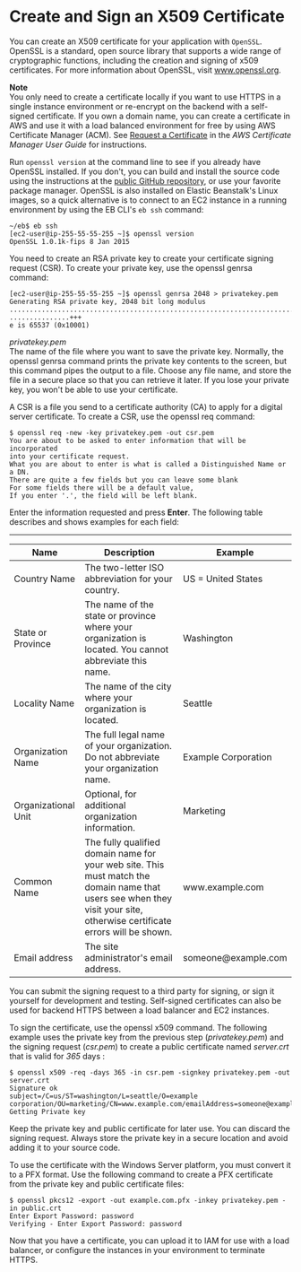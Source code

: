 # Create and Sign an X509 Certificate<a name="configuring-https-ssl"></a>

You can create an X509 certificate for your application with `OpenSSL`\. OpenSSL is a standard, open source library that supports a wide range of cryptographic functions, including the creation and signing of x509 certificates\. For more information about OpenSSL, visit [www\.openssl\.org](https://www.openssl.org/)\.

**Note**  
You only need to create a certificate locally if you want to use HTTPS in a single instance environment or re\-encrypt on the backend with a self\-signed certificate\. If you own a domain name, you can create a certificate in AWS and use it with a load balanced environment for free by using AWS Certificate Manager \(ACM\)\. See [Request a Certificate](http://docs.aws.amazon.com/acm/latest/userguide/gs-acm-request.html) in the *AWS Certificate Manager User Guide* for instructions\.

Run `openssl version` at the command line to see if you already have OpenSSL installed\. If you don't, you can build and install the source code using the instructions at the [public GitHub repository](https://github.com/openssl/openssl), or use your favorite package manager\. OpenSSL is also installed on Elastic Beanstalk's Linux images, so a quick alternative is to connect to an EC2 instance in a running environment by using the EB CLI's `eb ssh` command:

```
~/eb$ eb ssh
[ec2-user@ip-255-55-55-255 ~]$ openssl version
OpenSSL 1.0.1k-fips 8 Jan 2015
```

You need to create an RSA private key to create your certificate signing request \(CSR\)\. To create your private key, use the openssl genrsa command:

```
[ec2-user@ip-255-55-55-255 ~]$ openssl genrsa 2048 > privatekey.pem
Generating RSA private key, 2048 bit long modulus
.................................................................................................................................+++
...............+++
e is 65537 (0x10001)
```

*privatekey\.pem*  
The name of the file where you want to save the private key\. Normally, the openssl genrsa command prints the private key contents to the screen, but this command pipes the output to a file\. Choose any file name, and store the file in a secure place so that you can retrieve it later\. If you lose your private key, you won't be able to use your certificate\.

A CSR is a file you send to a certificate authority \(CA\) to apply for a digital server certificate\. To create a CSR, use the openssl req command:

```
$ openssl req -new -key privatekey.pem -out csr.pem
You are about to be asked to enter information that will be incorporated 
into your certificate request.
What you are about to enter is what is called a Distinguished Name or a DN.
There are quite a few fields but you can leave some blank
For some fields there will be a default value,
If you enter '.', the field will be left blank.
```

Enter the information requested and press **Enter**\. The following table describes and shows examples for each field:


****  

| Name | Description | Example | 
| --- | --- | --- | 
| Country Name | The two\-letter ISO abbreviation for your country\. | US = United States | 
| State or Province | The name of the state or province where your organization is located\. You cannot abbreviate this name\. | Washington | 
| Locality Name | The name of the city where your organization is located\. | Seattle | 
| Organization Name | The full legal name of your organization\. Do not abbreviate your organization name\. | Example Corporation | 
| Organizational Unit | Optional, for additional organization information\. | Marketing | 
| Common Name | The fully qualified domain name for your web site\. This must match the domain name that users see when they visit your site, otherwise certificate errors will be shown\. | www\.example\.com | 
| Email address | The site administrator's email address\. | someone@example\.com | 

You can submit the signing request to a third party for signing, or sign it yourself for development and testing\. Self\-signed certificates can also be used for backend HTTPS between a load balancer and EC2 instances\.

To sign the certificate, use the openssl x509 command\. The following example uses the private key from the previous step \(*privatekey\.pem*\) and the signing request \(*csr\.pem*\) to create a public certificate named *server\.crt* that is valid for *365* days :

```
$ openssl x509 -req -days 365 -in csr.pem -signkey privatekey.pem -out server.crt
Signature ok
subject=/C=us/ST=washington/L=seattle/O=example corporation/OU=marketing/CN=www.example.com/emailAddress=someone@example.com
Getting Private key
```

Keep the private key and public certificate for later use\. You can discard the signing request\. Always store the private key in a secure location and avoid adding it to your source code\.

To use the certificate with the Windows Server platform, you must convert it to a PFX format\. Use the following command to create a PFX certificate from the private key and public certificate files:

```
$ openssl pkcs12 -export -out example.com.pfx -inkey privatekey.pem -in public.crt
Enter Export Password: password
Verifying - Enter Export Password: password
```

Now that you have a certificate, you can upload it to IAM for use with a load balancer, or configure the instances in your environment to terminate HTTPS\.